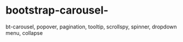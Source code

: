 # bootstrap-carousel-
bt-carousel, popover, pagination, tooltip, scrollspy, spinner, dropdown menu, collapse 
